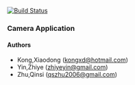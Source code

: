 [![Build Status](http://myci.dnsd.me:8080/buildStatus/icon?job=Camera)](http://myci.dnsd.me:8080/job/Camera/)

### Camera Application

#### Authors
* Kong,Xiaodong (kongxd@hotmail.com)
* Yin,Zhiye (zhiyeyin@gmail.com)
* Zhu,Qinsi (qszhu2006@gmail.com)
